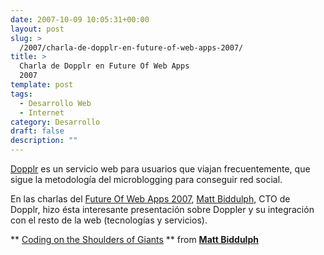 ```yaml
---
date: 2007-10-09 10:05:31+00:00
layout: post
slug: >
  /2007/charla-de-dopplr-en-future-of-web-apps-2007/
title: >
  Charla de Dopplr en Future Of Web Apps
  2007
template: post
tags:
  - Desarrollo Web
  - Internet
category: Desarrollo
draft: false
description: ""
---
```


[Dopplr](http://dopplr.com) es un servicio web para usuarios que viajan frecuentemente, que sigue la metodología del microblogging para conseguir red social.

En las charlas del [Future Of Web Apps 2007](http://www.futureofwebapps.com/), [Matt Biddulph](http://www.hackdiary.com/about.html), CTO de Dopplr, hizo ésta interesante presentación sobre Doppler y su integración con el resto de la web (tecnologías y servicios).




** [Coding on the Shoulders of Giants](//es.slideshare.net/mattb/coding-on-the-shoulders-of-giants) ** from **[Matt Biddulph](//www.slideshare.net/mattb)**
